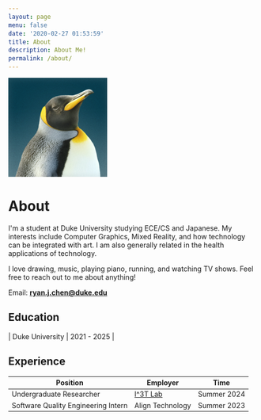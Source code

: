 ```yaml
---
layout: page
menu: false
date: '2020-02-27 01:53:59'
title: About
description: About Me!
permalink: /about/
---
```


<img class="img-rounded" src="/assets/img/uploads/penguin.png" alt="Ryan J. Chen" width="200">

# About

I'm a student at Duke University studying ECE/CS and Japanese. My interests include Computer Graphics, Mixed Reality, and how technology can be integrated with art. I am also generally related in the health applications of technology. 

I love drawing, music, playing piano, running, and watching TV shows. Feel free to reach out to me about anything!

Email: **ryan.j.chen@duke.edu**

## Education

| Duke University | 2021 - 2025 |

## Experience

| Position | Employer | Time |
| -------- | -------- | ---- |
| Undergraduate Researcher | [I^3T Lab](https://maria.gorlatova.com/current-research/) | Summer 2024
| Software Quality Engineering Intern | Align Technology | Summer 2023 |